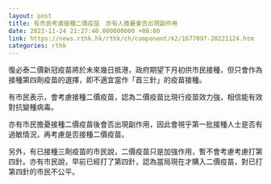 ```yaml
---
layout: post
title: 有市民考慮接種二價疫苗　亦有人擔憂會否出現副作用
date: 2022-11-24 21:27:40.000000000 +08:00
link: https://news.rthk.hk/rthk/ch/component/k2/1677097-20221124.htm
categories: rthk
---
```


復必泰二價新冠疫苗將於未來幾日抵港，政府期望下月初供市民接種，但只會作為接種第四劑疫苗的選擇，即不適宜當作「首三針」的疫苗接種。

有市民表示，會考慮接種二價疫苗，認為二價疫苗比現行疫苗效力強，相信能有效對抗變種病毒。

亦有市民擔憂接種二價疫苗後會否出現副作用，因此會視乎第一批接種人士是否有過敏情況，再考慮是否接種二價疫苗。

另外，有已接種三劑疫苗的市民說，二價疫苗只是加強作用，暫不會考慮考慮打第四針。亦有市民說，早前已經打了第四針，認為當局現在才購入二價疫苗，對已打第四針的市民不公平。
